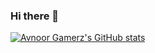 ### Hi there 👋
[![Avnoor Gamerz's GitHub stats](https://github-readme-stats.vercel.app/api?username=Avnoor)](https://github.com/Avnoor-Gamerz)
